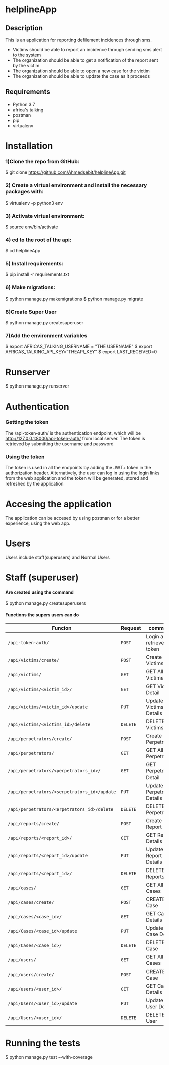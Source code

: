 # helplineApp

## Description

This is an application for reporting defilement incidences through sms.
* Victims should be able to report an incidence through sending sms alert to the system
* The organization should be able to get a notification of the report sent by the victim
* The organization should be able to open a new case for the victim
* The organization should be able to update the case as it proceeds

## Requirements
* Python 3.7
* africa's talking
* postman
* pip
* virtualenv

# Installation
### 1)Clone the repo from GitHub:
$ git clone https://github.com/Ahmedsebit/helplineApp.git

### 2) Create a virtual environment and install the necessary packages with:
$ virtualenv -p python3 env

### 3) Activate virtual environment:
$ source env/bin/activate

### 4) cd to the root of the api:
$ cd helplineApp

### 5) Install requirements:
$ pip install -r requirements.txt

### 6) Make migrations:
$ python manage.py makemigrations
$ python manage.py migrate

### 8)Create Super User
$ python manage.py createsuperuser

### 7)Add the environment variables
$ export AFRICAS_TALKING_USERNAME = "THE USERNAME"
$ export AFRICAS_TALKING_API_KEY=“THEAPI_KEY"
$ export LAST_RECEIVED=0

# Runserver
$ python manage.py runserver

# Authentication
### Getting the token
The /api-token-auth/ is the authentication endpoint, which will be http://127.0.0.1:8000/api-token-auth/ from local server. The token is retrieved by submitting the username and password

### Using the token
The token is used in all the endpoints by adding the JWT+ token in the authorization header. Alternatively, the user can log in using the login links from the web application and the token will be generated, stored and refreshed by the application

# Accesing the application
The application can be accesed by using postman or for a better experience, using the web app.

# Users
Users include staff(superusers) and Normal Users
# Staff (superuser)
#### Are created using the command
$ python manage.py createsuperusers
#### Functions the supers users can do
| Funcion                                 | Request| command                 |
| ------------------------------------------ | -------| ------------------------|
| `/api-token-auth/`                         |`POST`  | Login and retrieve token|
| `/api/victims/create/`                      |`POST`  | Create Victims           |
| `/api/victims/`                             |`GET`   | GET All Victims         |
| `/api/victims/<victim_id>/`                 |`GET`   | GET Victims Detail       |
| `/api/victims/<victim_id>/update`           |`PUT`   | Update Victims Details  |
| `/api/victims/<victims_id>/delete`           |`DELETE`| DELETE Victims          |
| `/api/perpetrators/create/`                        |`POST`  | Create Perpetrator           |
| `/api/perpetrators/`                               |`GET`   | GET All Perpetrators         |
| `/api/perpetrators/<perpetrators_id>/`                     |`GET`   | GET Perpetrator Detail       |
| `/api/perpetrators/<serpetrators_id>/update`                   |`PUT`   | Update Perpetrator Details  |
| `/api/perpetrators/<erpetrators_id>/delete`                   |`DELETE`| DELETE Perpetrator          |
| `/api/reports/create/`           |`POST`  | Create Report          |
| `/api/reports/<report_id>/`              |`GET`   | GET Report Details     |
| `/api/reports/<report_id>/update`        |`PUT`   | Update Report Details  |
| `/api/reports/<report_id>/`              |`DELETE`| DELETE Reports          |
| `/api/cases/`                           |`GET`   | GET All Cases        |
| `/api/cases/create/`                   |`POST`   | CREATE Case    |
| `/api/cases/<case_id>/`               |`GET`   | GET Case Details     |
| `/api/Cases/<case_id>/update`        |`PUT`   | Update Case Details  |
| `/api/Cases/<case_id>/`              |`DELETE`| DELETE Case          |
| `/api/users/`                           |`GET`   | GET All Cases        |
| `/api/users/create/`                   |`POST`   | CREATE Case    |
| `/api/users/<user_id>/`               |`GET`   | GET Case Details     |
| `/api/Users/<user_id>/update`        |`PUT`   | Update User Details  |
| `/api/Users/<user_id>/`              |`DELETE`| DELETE User          |

# Running the tests
 $ python manage.py test --with-coverage
